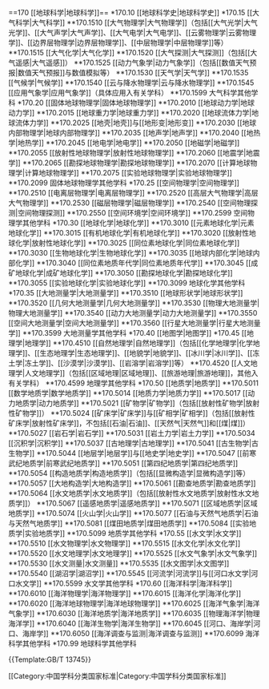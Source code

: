 ==170 [[地球科学|地球科学]]==
*170.10 [[地球科学史|地球科学史]]
*170.15 [[大气科学|大气科学]]
**170.1510 [[大气物理学|大气物理学]]（包括[[大气光学|大气光学]]、[[大气声学|大气声学]]、[[大气电学|大气电学]]、[[云雾物理学|云雾物理学]]、[[边界层物理学|边界层物理学]]、[[中层物理学|中层物理学]]等）
**170.1515 [[大气化学|大气化学]]
**170.1520 [[大气探测|大气探测]]（包括[[大气遥感|大气遥感]]）
**170.1525 [[动力气象学|动力气象学]]（包括[[数值天气预报|数值天气预报]]与数值模拟等）
**170.1530 [[天气学|天气学]]
**170.1535 [[气候学|气候学]]
**170.1540 [[云与降水物理学|云与降水物理学]]
**170.1545 [[应用气象学|应用气象学]]（具体应用入有关学科）
**170.1599 大气科学其他学科
*170.20 [[固体地球物理学|固体地球物理学]]
**170.2010 [[地球动力学|地球动力学]]
**170.2015 [[地球重力学|地球重力学]]
**170.2020 [[地球流体力学|地球流体力学]]
**170.2025 [[地壳|地壳]]与[[地形变|地形变]]
**170.2030 [[地球内部物理学|地球内部物理学]]
**170.2035 [[地声学|地声学]]
**170.2040 [[地热学|地热学]]
**170.2045 [[地电学|地电学]]
**170.2050 [[地磁学|地磁学]]
**170.2055 [[放射性地球物理学|放射性地球物理学]]
**170.2060 [[地震学|地震学]]
**170.2065 [[勘探地球物理学|勘探地球物理学]]
**170.2070 [[计算地球物理学|计算地球物理学]]
**170.2075 [[实验地球物理学|实验地球物理学]]
**170.2099 固体地球物理学其他学科
*170.25 [[空间物理学|空间物理学]]
**170.2510 [[电离层物理学|电离层物理学]]
**170.2520 [[高层大气物理学|高层大气物理学]]
**170.2530 [[磁层物理学|磁层物理学]]
**170.2540 [[空间物理探测|空间物理探测]]
**170.2550 [[空间环境学|空间环境学]]
**170.2599 空间物理学其他学科
*170.30 [[地球化学|地球化学]]
**170.3010 [[元素地球化学|元素地球化学]]
**170.3015 [[有机地球化学|有机地球化学]]
**170.3020 [[放射性地球化学|放射性地球化学]]
**170.3025 [[同位素地球化学|同位素地球化学]]
**170.3030 [[生物地球化学|生物地球化学]]
**170.3035 [[地球内部化学|地球内部化学]]
**170.3040 [[同位素地质年代学|同位素地质年代学]]
**170.3045 [[成矿地球化学|成矿地球化学]]
**170.3050 [[勘探地球化学|勘探地球化学]]
**170.3055 [[实验地球化学|实验地球化学]]
**170.3099 地球化学其他学科
*170.35 [[大地测量学|大地测量学]]
**170.3510 [[地球形状学|地球形状学]]
**170.3520 [[几何大地测量学|几何大地测量学]]
**170.3530 [[物理大地测量学|物理大地测量学]]
**170.3540 [[动力大地测量学|动力大地测量学]]
**170.3550 [[空间大地测量学|空间大地测量学]]
**170.3560 [[行星大地测量学|行星大地测量学]]
**170.3599 大地测量学其他学科
*170.40 [[地图学|地图学]]
*170.45 [[地理学|地理学]]
**170.4510 [[自然地理学|自然地理学]]（包括[[化学地理学|化学地理学]]、[[生态地理学|生态地理学]]、[[地貌学|地貌学]]、[[冰川学|冰川学]]、[[冻土学|冻土学]]、[[沙漠学|沙漠学]]、[[岩溶学|岩溶学]]等）
**170.4520 [[人文地理学|人文地理学]]（包括[[区域地理|区域地理]]、[[旅游地理|旅游地理]]，其他入有关学科）
**170.4599 地理学其他学科
*170.50 [[地质学|地质学]]
**170.5011 [[数学地质学|数学地质学]]
**170.5014 [[地质力学|地质力学]]
**170.5017 [[动力地质学|动力地质学]]
**170.5021 [[矿物学|矿物学]]（包括[[放射性矿物学|放射性矿物学]]）
**170.5024 [[矿床学|矿床学]]与[[矿相学|矿相学]]（包括[[放射性矿床学|放射性矿床学]]，不包括[[石油|石油]]、[[天然气|天然气]]和[[煤|煤]]）
**170.5027 [[岩石学|岩石学]]
**170.5031 [[岩土力学|岩土力学]]
**170.5034 [[沉积学|沉积学]]
**170.5037 [[古地理学|古地理学]]
**170.5041 [[古生物学|古生物学]]
**170.5044 [[地层学|地层学]]与[[地史学|地史学]]
**170.5047 [[前寒武纪地质学|前寒武纪地质学]]
**170.5051 [[第四纪地质学|第四纪地质学]]
**170.5054 [[构造地质学|构造地质学]]（包括[[显微构造学|显微构造学]]等）
**170.5057 [[大地构造学|大地构造学]]
**170.5061 [[勘查地质学|勘查地质学]]
**170.5064 [[水文地质学|水文地质学]]（包括[[放射性水文地质学|放射性水文地质学]]）
**170.5067 [[遥感地质学|遥感地质学]]
**170.5071 [[区域地质学|区域地质学]]
**170.5074 [[火山学|火山学]]
**170.5077 [[石油与天然气地质学|石油与天然气地质学]]
**170.5081 [[煤田地质学|煤田地质学]]
**170.5084 [[实验地质学|实验地质学]]
**170.5099 地质学其他学科
*170.55 [[水文学|水文学]]
**170.5510 [[水文物理学|水文物理学]]
**170.5515 [[水文化学|水文化学]]
**170.5520 [[水文地理学|水文地理学]]
**170.5525 [[水文气象学|水文气象学]]
**170.5530 [[水文测量|水文测量]]
**170.5535 [[水文图学|水文图学]]
**170.5540 [[湖沼学|湖沼学]]
**170.5545 [[河流学|河流学]]与[[河口水文学|河口水文学]]
**170.5599 水文学其他学科
*170.60 [[海洋科学|海洋科学]]
**170.6010 [[海洋物理学|海洋物理学]]
**170.6015 [[海洋化学|海洋化学]]
**170.6020 [[海洋地球物理学|海洋地球物理学]]
**170.6025 [[海洋气象学|海洋气象学]]
**170.6030 [[海洋地质学|海洋地质学]]
**170.6035 [[物理海洋学|物理海洋学]]
**170.6040 [[海洋生物学|海洋生物学]]
**170.6045 [[河口、海岸学|河口、海岸学]]
**170.6050 [[海洋调查与监测|海洋调查与监测]]
**170.6099 海洋科学其他学科
*170.99 地球科学其他学科

{{Template:GB/T 13745}}

[[Category:中国学科分类国家标准|Category:中国学科分类国家标准]]
